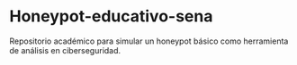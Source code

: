 # Honeypot-educativo-sena
Repositorio académico para simular un honeypot básico como herramienta de análisis en ciberseguridad.
